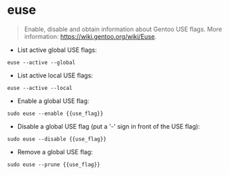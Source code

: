 # euse

> Enable, disable and obtain information about Gentoo USE flags.
> More information: <https://wiki.gentoo.org/wiki/Euse>.

- List active global USE flags:

`euse --active --global`

- List active local USE flags:

`euse --active --local`

- Enable a global USE flag:

`sudo euse --enable {{use_flag}}`

- Disable a global USE flag (put a '-' sign in front of the USE flag):

`sudo euse --disable {{use_flag}}`

- Remove a global USE flag:

`sudo euse --prune {{use_flag}}`